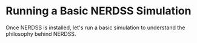 # Running a Basic NERDSS Simulation

Once NERDSS is installed, let's run a basic simulation to understand the philosophy behind NERDSS.